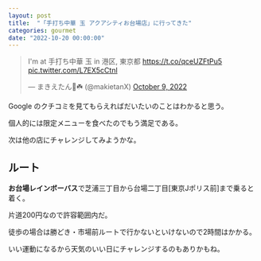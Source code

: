 ```yaml
---
layout: post
title:  "「手打ち中華 玉 アクアシティお台場店」に行ってきた"
categories: gourmet
date: "2022-10-20 00:00:00"
---
```


<blockquote class="twitter-tweet"><p lang="ja" dir="ltr">I&#39;m at 手打ち中華 玉 in 港区, 東京都 <a href="https://t.co/qceUZFtPu5">https://t.co/qceUZFtPu5</a> <a href="https://t.co/L7EX5cCtnl">pic.twitter.com/L7EX5cCtnl</a></p>&mdash; まきえたん🥦☘️ (@makietanX) <a href="https://twitter.com/makietanX/status/1579028838419689474?ref_src=twsrc%5Etfw">October 9, 2022</a></blockquote> <script async src="https://platform.twitter.com/widgets.js" charset="utf-8"></script>

Google のクチコミを見てもらえればだいたいのことはわかると思う。

個人的には限定メニューを食べたのでもう満足である。

次は他の店にチャレンジしてみようかな。

## ルート

**お台場レインボーバス**で芝浦三丁目から台場二丁目[東京Jポリス前]まで乗ると着く。

片道200円なので許容範囲内だ。

徒歩の場合は勝どき・市場前ルートで行かないといけないので2時間はかかる。

いい運動になるから天気のいい日にチャレンジするのもありかもね。